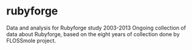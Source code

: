 # rubyforge
Data and analysis for Rubyforge study 2003-2013
Ongoing collection of data about Rubyforge, based on the eight years of collection done by FLOSSmole project.
